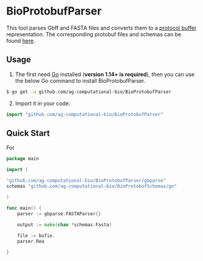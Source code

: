 # BioProtobufParser

This tool parses Gbff and FASTA files and converts them to a [protocol buffer](https://developers.google.com/protocol-buffers) representation.
The corresponding protobuf files and schemas can be found [here](https://github.com/ag-computational-bio/BioProtobufSchemas).

## Usage


1. The first need [Go](https://golang.org/) installed (**version 1.14+ is required**), then you can use the below Go command to install BioProtobufParser.

```sh
$ go get -u github.com/ag-computational-bio/BioProtobufParser
```

2. Import it in your code:

```go
import "github.com/ag-computational-bio/BioProtobufParser"
```

## Quick Start

For 

```go
package main

import (

"github.com/ag-computational-bio/BioProtobufParser/gbparse"
schemas "github.com/ag-computational-bio/BioProtobufSchemas/go"

)

func main() {
    parser := gbparse.FASTAParser{}
    
    output := make(chan *schemas.Fasta)

    file := bufio.
    parser.Rea

}
```
